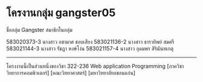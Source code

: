 # โครงานกลุ่ม gangster05

ชื่อกลุ่ม Gangster
สมาชิกในกลุ่ม

583020373-3 นางสาว กชามาศ ชอบเสียง
583021136-2 นางสาว ธาราทิพย์ สมศรี
583021144-3 นางสาว รัชฎา หงษ์โง่น
583021157-4 นางสาว อุดมพร สิรินันทเกตุ

<hr>
โครงงานนี้เป็นส่วนหนึ่งของวิชา 322-236 Web application Programming
[ภาควิชาวิทยาการคอมพิวเตอร์]
[คณะวิทยาศาสตร์]
[มหาวิทยาลัยอขอนแก่น]
